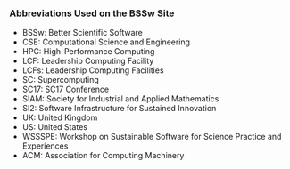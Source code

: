 ### Abbreviations Used on the BSSw Site


- BSSw: Better Scientific Software
- CSE: Computational Science and Engineering
- HPC: High-Performance Computing
- LCF: Leadership Computing Facility
- LCFs: Leadership Computing Facilities
- SC: Supercomputing
- SC17: SC17 Conference
- SIAM: Society for Industrial and Applied Mathematics
- SI2: Software Infrastructure for Sustained Innovation
- UK: United Kingdom
- US: United States
- WSSSPE: Workshop on Sustainable Software for Science Practice and Experiences
- ACM: Association for Computing Machinery

<!---
Publish: no
---!>
